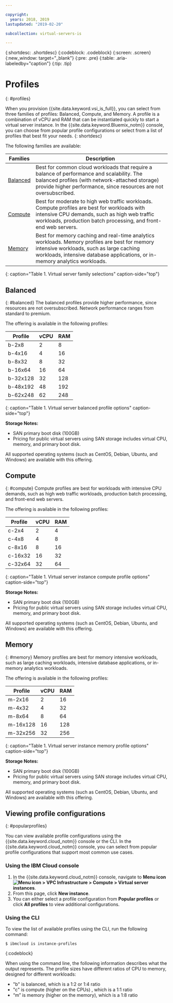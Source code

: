 ```yaml
---

copyright:
  years: 2018, 2019
lastupdated: "2019-02-20"

subcollection: virtual-servers-is

---
```


{:shortdesc: .shortdesc}
{:codeblock: .codeblock}
{:screen: .screen}
{:new_window: target="_blank"}
{:pre: .pre}
{:table: .aria-labeledby="caption"}
{:tip: .tip}

# Profiles
{: #profiles}

When you provision {{site.data.keyword.vsi_is_full}}, you can select from three families of profiles: Balanced, Compute, and Memory. A profile is a combination of vCPU and RAM that can be instantiated quickly to start a virtual server instance. In the {{site.data.keyword.Bluemix_notm}} console, you can choose from popular profile configurations or select from a list of profiles that best fit your needs.
{: shortdesc}

The following families are available:

| Families | Description |
| -------- | ----------- |
| [Balanced](#balanced) | Best for common cloud workloads that require a balance of performance and scalability. The balanced profiles (with network-attached storage) provide higher performance, since resources are not oversubscribed. |
| [Compute](#compute)  | Best for moderate to high web traffic workloads. Compute profiles are best for workloads with intensive CPU demands, such as high web traffic workloads, production batch processing, and front-end web servers. |
| [Memory](#memory) | Best for memory caching and real-time analytics workloads. Memory profiles are best for memory intensive workloads, such as large caching workloads, intensive database applications, or in-memory analytics workloads. |
{: caption="Table 1. Virtual server family selections" caption-side="top"}

## Balanced

{: #balanced}
The balanced profiles provide higher performance, since resources are not oversubscribed. Network performance ranges from standard to premium.

The offering is available in the following profiles:

| Profile | vCPU | RAM |
|---------|---------|---------|
| b-2x8 | 2 | 8 |
| b-4x16 | 4 | 16 |
| b-8x32 | 8 | 32 |
| b-16x64 | 16 | 64 |
| b-32x128 | 32  | 128 |
| b-48x192 | 48 | 192 |
| b-62x248 | 62 | 248 |
{: caption="Table 1. Virtual server balanced profile options" caption-side="top"}

**Storage Notes:**

* SAN primary boot disk (100GB)
* Pricing for public virtual servers using SAN storage includes virtual CPU, memory, and primary boot disk.

All supported operating systems (such as CentOS, Debian, Ubuntu, and Windows) are available with this offering.

## Compute

{: #compute}
Compute profiles are best for workloads with intensive CPU demands, such as high web traffic workloads, production batch processing, and
front-end web servers.

The offering is available in the following profiles:

| Profile | vCPU | RAM |
|---------|---------|---------|
| c-2x4 | 2 | 4 |
| c-4x8 | 4 | 8 |
| c-8x16 | 8 | 16 |
| c-16x32 | 16 | 32 |
| c-32x64 | 32  | 64 |
{: caption="Table 1. Virtual server instance compute profile options" caption-side="top"}

**Storage Notes:**

* SAN primary boot disk (100GB)
* Pricing for public virtual servers using SAN storage includes virtual CPU, memory, and primary boot disk.

All supported operating systems (such as CentOS, Debian, Ubuntu, and Windows) are available with this offering.

## Memory

{: #memory}
Memory profiles are best for memory intensive workloads, such as large caching workloads, intensive database applications, or in-memory
analytics workloads.

The offering is available in the following profiles:

| Profile | vCPU | RAM |
|---------|---------|---------|
| m-2x16 | 2 | 16 |
| m-4x32 | 4 | 32 |
| m-8x64 | 8 | 64 |
| m-16x128 | 16 | 128 |
| m-32x256 | 32 | 256 |
{: caption="Table 1. Virtual server instance memory profile options" caption-side="top"}

**Storage Notes:**

* SAN primary boot disk (100GB)
* Pricing for public virtual servers using SAN storage includes virtual CPU, memory, and primary boot disk.

All supported operating systems (such as CentOS, Debian, Ubuntu, and Windows) are available with this offering.



## Viewing profile configurations
{: #popularprofiles}

You can view available profile configurations using the {{site.data.keyword.cloud_notm}} console or the CLI. In the {{site.data.keyword.cloud_notm}} console, you can select from popular profile configurations that support most common use cases.

### Using the IBM Cloud console
1. In the {{site.data.keyword.cloud_notm}} console, navigate to **Menu icon ![Menu icon](../icons/icon_hamburger.svg) > VPC Infrastructure > Compute > Virtual server instances**.
2. From this page, click **New instance**.
3. You can either select a profile configuration from **Popular profiles** or click **All profiles** to view additional configurations.

### Using the CLI
To view the list of available profiles using the CLI, run the following command:
```
$ ibmcloud is instance-profiles
```
{:codeblock}

When using the command line, the following information describes what the output represents. The profile sizes have different ratios of CPU to memory, designed for different workloads:

*  "b" is balanced, which is a 1:2 or 1:4 ratio
*  "c" is compute (higher on the CPUs) , which is a 1:1 ratio
*  “m” is memory (higher on the memory), which is a 1:8 ratio
